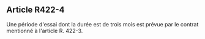 ## Article R422-4

Une période d'essai dont la durée est de trois mois est prévue par le contrat mentionné à l'article R. 422-3.

